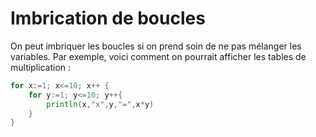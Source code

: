 # Imbrication de boucles

On peut imbriquer les boucles si on prend soin de ne pas mélanger les variables. Par exemple, voici comment on pourrait afficher les tables de multiplication :

```go
for x:=1; x<=10; x++ {
    for y:=1; y<=10; y++{
        println(x,"x",y,"=",x*y)
    }
}
```
